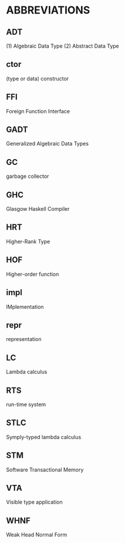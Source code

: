 # ABBREVIATIONS

## ADT
(1) Algebraic Data Type (2) Abstract Data Type

## ctor
(type or data) constructor

## FFI
Foreign Function Interface

## GADT
Generalized Algebraic Data Types

## GC
garbage collector

## GHC
Glasgow Haskell Compiler

## HRT
Higher-Rank Type

## HOF
Higher-order function

## impl
IMplementation

## repr
representation

## LC
Lambda calculus

## RTS
run-time system 

## STLC
Symply-typed lambda calculus

## STM
Software Transactional Memory

## VTA
Visible type application

## WHNF
Weak Head Normal Form
